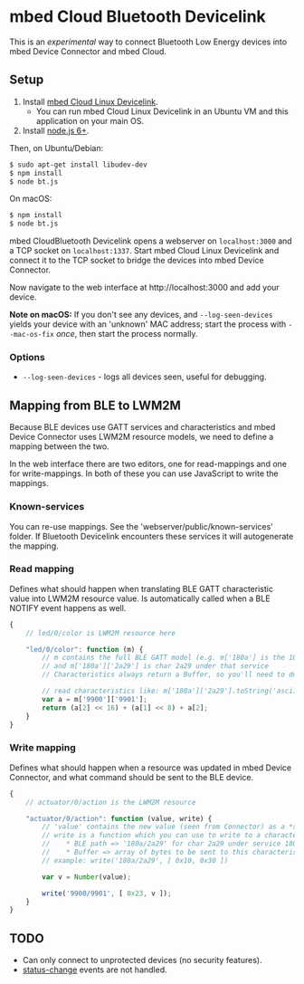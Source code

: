 # mbed Cloud Bluetooth Devicelink

This is an *experimental* way to connect Bluetooth Low Energy devices into mbed Device Connector and mbed Cloud.

## Setup

1. Install [mbed Cloud Linux Devicelink](https://github.com/armmbed/cloud-linux-devicelink).
    * You can run mbed Cloud Linux Devicelink in an Ubuntu VM and this application on your main OS.
2. Install [node.js 6+](https://nodejs.org/en/).

Then, on Ubuntu/Debian:

```bash
$ sudo apt-get install libudev-dev
$ npm install
$ node bt.js
```

On macOS:

```bash
$ npm install
$ node bt.js
```

mbed CloudBluetooth Devicelink opens a webserver on `localhost:3000` and a TCP socket on `localhost:1337`. Start mbed Cloud Linux Devicelink and connect it to the TCP socket to bridge the devices into mbed Device Connector.

Now navigate to the web interface at http://localhost:3000 and add your device.

**Note on macOS:** If you don't see any devices, and `--log-seen-devices` yields your device with an 'unknown' MAC address; start the process with `--mac-os-fix` *once*, then start the process normally.

### Options

* `--log-seen-devices` - logs all devices seen, useful for debugging.

## Mapping from BLE to LWM2M

Because BLE devices use GATT services and characteristics and mbed Device Connector uses LWM2M resource models, we need to define a mapping between the two.

In the web interface there are two editors, one for read-mappings and one for write-mappings. In both of these you can use JavaScript to write the mappings.

### Known-services

You can re-use mappings. See the 'webserver/public/known-services' folder. If Bluetooth Devicelink encounters these services it will autogenerate the mapping.

### Read mapping

Defines what should happen when translating BLE GATT characteristic value into LWM2M resource value. Is automatically called when a BLE NOTIFY event happens as well.

```js
{
    // led/0/color is LWM2M resource here

    "led/0/color": function (m) {
        // m contains the full BLE GATT model (e.g. m['180a'] is the 180a service)
        // and m['180a']['2a29'] is char 2a29 under that service
        // Characteristics always return a Buffer, so you'll need to do some work to 'un-buffer' it.

        // read characteristics like: m['180a']['2a29'].toString('ascii'))
        var a = m['9900']['9901'];
        return (a[2] << 16) + (a[1] << 8) + a[2];
    }
}
```

### Write mapping

Defines what should happen when a resource was updated in mbed Device Connector, and what command should be sent to the BLE device.

```js
{
    // actuator/0/action is the LWM2M resource

    "actuator/0/action": function (value, write) {
        // 'value' contains the new value (seen from Connector) as a *string*
        // write is a function which you can use to write to a characteristic. it has 2 arguments
        //    * BLE path => '180a/2a29' for char 2a29 under service 180a
        //    * Buffer => array of bytes to be sent to this characteristic
        // example: write('180a/2a29', [ 0x10, 0x30 ])

        var v = Number(value);

        write('9900/9901', [ 0x23, v ]);
    }
}
```

## TODO

* Can only connect to unprotected devices (no security features).
* [status-change](https://github.com/armmbed/cloud-linux-devicelink#status-in-connector-changed) events are not handled.
